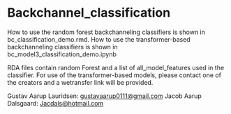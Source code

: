 # Backchannel_classification

How to use the random forest backchanneling classifiers is shown in bc_classification_demo.rmd.
How to use the transformer-based backchanneling classifiers is shown in bc_model3_classification_demo.ipynb

RDA files contain random Forest and a list of all_model_features used in the classifier.
For use of the transformer-based models, please contact one of the creators and a wetransfer link will be provided.

Gustav Aarup Lauridsen: gustavaarup0111@gmail.com
Jacob Aarup Dalsgaard: Jacdals@hotmail.com
